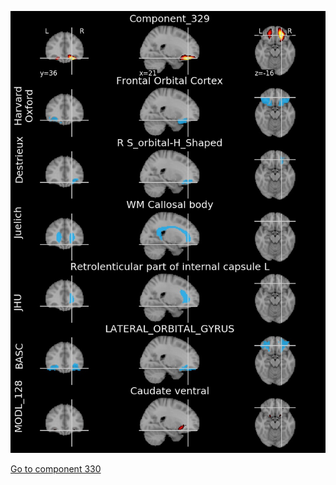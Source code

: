 


![329](preliminary/329.jpg "Component 329")

[Go to component 330](https://parietal-inria.github.io/MODL_atlas/512/330 "Component 330")